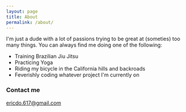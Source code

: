 ```yaml
---
layout: page
title: About
permalink: /about/
---
```


I'm just a dude with a lot of passions trying to be great at (someties) too many things. You can always find me doing one of the following:
- Training Brazilian Jiu Jitsu
- Practicing Yoga
- Riding my bicycle in the California hills and backroads
- Feverishly coding whatever project I'm currently on

### Contact me

[ericdo.617@gmail.com](mailto:ericdo.617@gmail.com)